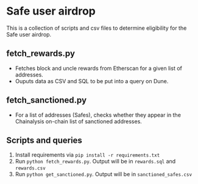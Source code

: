 # Safe user airdrop

This is a collection of scripts and csv files to determine eligibility for the Safe user airdrop.

## fetch_rewards.py

- Fetches block and uncle rewards from Etherscan for a given list of addresses.
- Ouputs data as CSV and SQL to be put into a query on Dune.

## fetch_sanctioned.py

- For a list of addresses (Safes), checks whether they appear in the Chainalysis on-chain list of sanctioned addresses.

## Scripts and queries 

1. Install requirements via `pip install -r requirements.txt`
2. Run `python fetch_rewards.py`. Output will be in `rewards.sql` and `rewards.csv`
3. Run `python get_sanctioned.py`. Output will be in `sanctioned_safes.csv`
